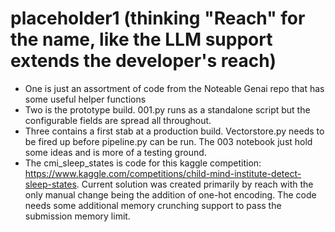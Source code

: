 # placeholder1 (thinking "Reach" for the name, like the LLM support extends the developer's reach)
- One is just an assortment of code from the Noteable Genai repo that has some useful helper functions
- Two is the prototype build. 001.py runs as a standalone script but the configurable fields are spread all throughout.
- Three contains a first stab at a production build. Vectorstore.py needs to be fired up before pipeline.py can be run. The 003 notebook just hold some ideas and is more of a testing ground.
- The cmi_sleep_states is code for this kaggle competition: https://www.kaggle.com/competitions/child-mind-institute-detect-sleep-states. Current solution was created primarily by reach with the only manual change being the addition of one-hot encoding. The code needs some additional memory crunching support to pass the submission memory limit.
